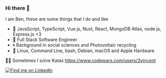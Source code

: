 ### Hi there 👋
I am Ben, these are some things that I do and like

- 🌱 JavaScript, TypeScript, Vue.js, Nuxt, React, MongoDB Atlas, node.js, Express.js <3 
- 🌳 Full Stack Software Engineer
- 🌀 Background in social sciences and Photovoltaic recycling
- 🌈 Linux, Command Line, bash, Debian, macOS and Apple Hardware

🧗‍♂️ Sometimes I solve Katas https://www.codewars.com/users/3vincent

[ ![Find me on LinkedIn](https://img.shields.io/badge/LinkedIn-0077B5?style=for-the-badge&logo=linkedin&logoColor=white) ](https://www.linkedin.com/in/ben-sukstorf/)



